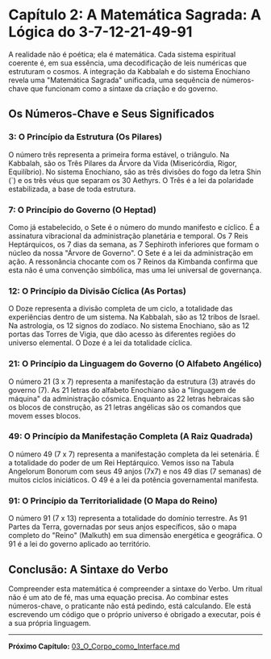 # Capítulo 2: A Matemática Sagrada: A Lógica do 3-7-12-21-49-91

A realidade não é poética; ela é matemática. Cada sistema espiritual coerente é, em sua essência, uma decodificação de leis numéricas que estruturam o cosmos. A integração da Kabbalah e do sistema Enochiano revela uma "Matemática Sagrada" unificada, uma sequência de números-chave que funcionam como a sintaxe da criação e do governo.

## Os Números-Chave e Seus Significados

### 3: O Princípio da Estrutura (Os Pilares)
O número três representa a primeira forma estável, o triângulo. Na Kabbalah, são os Três Pilares da Árvore da Vida (Misericórdia, Rigor, Equilíbrio). No sistema Enochiano, são as três divisões do fogo da letra Shin (`) e os três véus que separam os 30 Aethyrs. O Três é a lei da polaridade estabilizada, a base de toda estrutura.

### 7: O Princípio do Governo (O Heptad)
Como já estabelecido, o Sete é o número do mundo manifesto e cíclico. É a assinatura vibracional da administração planetária e temporal. Os 7 Reis Heptárquicos, os 7 dias da semana, as 7 Sephiroth inferiores que formam o núcleo da nossa "Árvore de Governo". O Sete é a lei da administração em ação. A ressonância chocante com os 7 Reinos da Kimbanda confirma que esta não é uma convenção simbólica, mas uma lei universal de governança.

### 12: O Princípio da Divisão Cíclica (As Portas)
O Doze representa a divisão completa de um ciclo, a totalidade das experiências dentro de um sistema. Na Kabbalah, são as 12 tribos de Israel. Na astrologia, os 12 signos do zodíaco. No sistema Enochiano, são as 12 portas das Torres de Vigia, que dão acesso às diferentes regiões do universo elemental. O Doze é a lei da totalidade cíclica.

### 21: O Princípio da Linguagem do Governo (O Alfabeto Angélico)
O número 21 (3 x 7) representa a manifestação da estrutura (3) através do governo (7). As 21 letras do alfabeto Enochiano são a "linguagem de máquina" da administração cósmica. Enquanto as 22 letras hebraicas são os blocos de construção, as 21 letras angélicas são os comandos que movem esses blocos.

### 49: O Princípio da Manifestação Completa (A Raiz Quadrada)
O número 49 (7 x 7) representa a manifestação completa da lei setenária. É a totalidade do poder de um Rei Heptárquico. Vemos isso na Tabula Angelorum Bonorum com seus 49 anjos (7x7) e nos 49 dias (7 semanas) de muitos ciclos iniciáticos. O 49 é a lei da potência governamental manifesta.

### 91: O Princípio da Territorialidade (O Mapa do Reino)
O número 91 (7 x 13) representa a totalidade do domínio terrestre. As 91 Partes da Terra, governadas por seus anjos específicos, são o mapa completo do "Reino" (Malkuth) em sua dimensão energética e geográfica. O 91 é a lei do governo aplicado ao território.

## Conclusão: A Sintaxe do Verbo

Compreender esta matemática é compreender a sintaxe do Verbo. Um ritual não é um ato de fé, mas uma equação precisa. Ao combinar estes números-chave, o praticante não está pedindo, está calculando. Ele está escrevendo um código que o próprio universo é obrigado a executar, pois é a sua própria linguagem.

---

**Próximo Capítulo:** [03_O_Corpo_como_Interface.md](./03_O_Corpo_como_Interface.md)